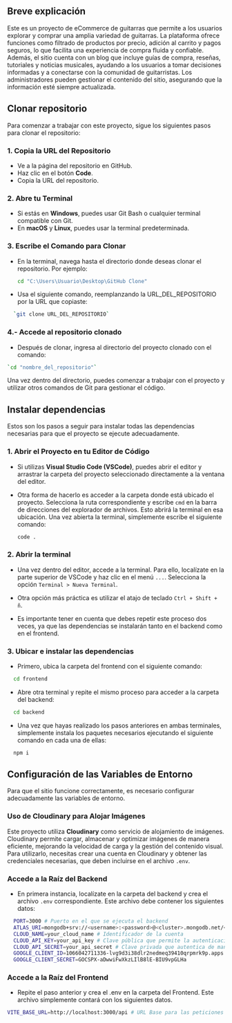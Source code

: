 ## Breve explicación

Este es un proyecto de eCommerce de guitarras que permite a los usuarios explorar y comprar una amplia variedad de guitarras. La plataforma ofrece funciones como filtrado de productos por precio, adición al carrito y pagos seguros, lo que facilita una experiencia de compra fluida y confiable.
Además, el sitio cuenta con un blog que incluye guías de compra, reseñas, tutoriales y noticias musicales, ayudando a los usuarios a tomar decisiones informadas y a conectarse con la comunidad de guitarristas. Los administradores pueden gestionar el contenido del sitio, asegurando que la información esté siempre actualizada.

## Clonar repositorio

Para comenzar a trabajar con este proyecto, sigue los siguientes pasos para clonar el repositorio:

### 1. Copia la URL del Repositorio

- Ve a la página del repositorio en GitHub.
- Haz clic en el botón **Code**.
- Copia la URL del repositorio.

### 2. Abre tu Terminal

- Si estás en **Windows**, puedes usar Git Bash o cualquier terminal compatible con Git.
- En **macOS** y **Linux**, puedes usar la terminal predeterminada.

### 3. Escribe el Comando para Clonar

- En la terminal, navega hasta el directorio donde deseas clonar el repositorio. Por ejemplo:
  ```bash
  cd "C:\Users\Usuario\Desktop\GitHub Clone"
  ```
- Usa el siguiente comando, reemplanzando la URL_DEL_REPOSITORIO por la URL que copiaste:

```bash
  `git clone URL_DEL_REPOSITORIO`
```

### 4.- Accede al repositorio clonado

- Después de clonar, ingresa al directorio del proyecto clonado con el comando:

```bash
`cd "nombre_del_repositorio"`
```

Una vez dentro del directorio, puedes comenzar a trabajar con el proyecto y utilizar otros comandos de Git para gestionar el código.

## Instalar dependencias

Estos son los pasos a seguir para instalar todas las dependencias necesarias para que el proyecto se ejecute adecuadamente.

### 1. Abrir el Proyecto en tu Editor de Código

- Si utilizas **Visual Studio Code (VSCode)**, puedes abrir el editor y arrastrar la carpeta del proyecto seleccionado directamente a la ventana del editor.

- Otra forma de hacerlo es acceder a la carpeta donde está ubicado el proyecto. Selecciona la ruta correspondiente y escribe `cmd` en la barra de direcciones del explorador de archivos. Esto abrirá la terminal en esa ubicación. Una vez abierta la terminal, simplemente escribe el siguiente comando:
  ```bash
  code .
  ```

### 2. Abrir la terminal

- Una vez dentro del editor, accede a la terminal. Para ello, localízate en la parte superior de VSCode y haz clic en el menú `...`. Selecciona la opción `Terminal > Nueva Terminal`.

- Otra opción más práctica es utilizar el atajo de teclado `Ctrl + Shift + ñ`.

- Es importante tener en cuenta que debes repetir este proceso dos veces, ya que las dependencias se instalarán tanto en el backend como en el frontend.

### 3. Ubicar e instalar las dependencias

- Primero, ubica la carpeta del frontend con el siguiente comando:

```bash
  cd frontend
```

- Abre otra terminal y repite el mismo proceso para acceder a la carpeta del backend:

```bash
  cd backend
```

- Una vez que hayas realizado los pasos anteriores en ambas terminales, simplemente instala los paquetes necesarios ejecutando el siguiente comando en cada una de ellas:

```bash
  npm i
```

## Configuración de las Variables de Entorno

Para que el sitio funcione correctamente, es necesario configurar adecuadamente las variables de entorno.

### Uso de Cloudinary para Alojar Imágenes

Este proyecto utiliza **Cloudinary** como servicio de alojamiento de imágenes. Cloudinary permite cargar, almacenar y optimizar imágenes de manera eficiente, mejorando la velocidad de carga y la gestión del contenido visual. Para utilizarlo, necesitas crear una cuenta en Cloudinary y obtener las credenciales necesarias, que deben incluirse en el archivo `.env`.

### Accede a la Raíz del Backend

- En primera instancia, localízate en la carpeta del backend y crea el archivo `.env` correspondiente. Este archivo debe contener los siguientes datos:

```bash
  PORT=3000 # Puerto en el que se ejecuta el backend
  ATLAS_URI=mongodb+srv://<username>:<password>@<cluster>.mongodb.net/<database_name> # URI de conexión a MongoDB
  CLOUD_NAME=your_cloud_name # Identificador de la cuenta
  CLOUD_API_KEY=your_api_key # Clave pública que permite la autenticación
  CLOUD_API_SECRET=your_api_secret # Clave privada que autentica de manera segura tu aplicación
  GOOGLE_CLIENT_ID=1066042711336-lvg9d3i38dlr2nedmeq39410qrpmrk9p.apps.googleusercontent.com
  GOOGLE_CLIENT_SECRET=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
```

### Accede a la Raíz del Frontend

- Repite el paso anterior y crea el .env en la carpeta del Frontend. Este archivo simplemente contará con los siguientes datos.

```bash
VITE_BASE_URL=http://localhost:3000/api # URL Base para las peticiones API
```
